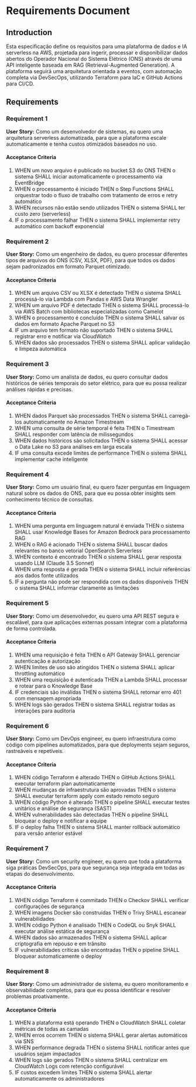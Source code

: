 # Requirements Document

## Introduction

Esta especificação define os requisitos para uma plataforma de dados e IA serverless na AWS, projetada para ingerir, processar e disponibilizar dados abertos do Operador Nacional do Sistema Elétrico (ONS) através de uma API inteligente baseada em RAG (Retrieval-Augmented Generation). A plataforma seguirá uma arquitetura orientada a eventos, com automação completa via DevSecOps, utilizando Terraform para IaC e GitHub Actions para CI/CD.

## Requirements

### Requirement 1

**User Story:** Como um desenvolvedor de sistemas, eu quero uma arquitetura serverless automatizada, para que a plataforma escale automaticamente e tenha custos otimizados baseados no uso.

#### Acceptance Criteria

1. WHEN um novo arquivo é publicado no bucket S3 do ONS THEN o sistema SHALL iniciar automaticamente o processamento via EventBridge
2. WHEN o processamento é iniciado THEN o Step Functions SHALL orquestrar todo o fluxo de trabalho com tratamento de erros e retry automático
3. WHEN recursos não estão sendo utilizados THEN o sistema SHALL ter custo zero (serverless)
4. IF o processamento falhar THEN o sistema SHALL implementar retry automático com backoff exponencial

### Requirement 2

**User Story:** Como um engenheiro de dados, eu quero processar diferentes tipos de arquivos do ONS (CSV, XLSX, PDF), para que todos os dados sejam padronizados em formato Parquet otimizado.

#### Acceptance Criteria

1. WHEN um arquivo CSV ou XLSX é detectado THEN o sistema SHALL processá-lo via Lambda com Pandas e AWS Data Wrangler
2. WHEN um arquivo PDF é detectado THEN o sistema SHALL processá-lo via AWS Batch com bibliotecas especializadas como Camelot
3. WHEN o processamento é concluído THEN o sistema SHALL salvar os dados em formato Apache Parquet no S3
4. IF um arquivo tem formato não suportado THEN o sistema SHALL registrar erro e notificar via CloudWatch
5. WHEN dados são processados THEN o sistema SHALL aplicar validação e limpeza automática

### Requirement 3

**User Story:** Como um analista de dados, eu quero consultar dados históricos de séries temporais do setor elétrico, para que eu possa realizar análises rápidas e precisas.

#### Acceptance Criteria

1. WHEN dados Parquet são processados THEN o sistema SHALL carregá-los automaticamente no Amazon Timestream
2. WHEN uma consulta de série temporal é feita THEN o Timestream SHALL responder com latência de milissegundos
3. WHEN dados históricos são solicitados THEN o sistema SHALL acessar o Data Lake no S3 para análises em larga escala
4. IF uma consulta excede limites de performance THEN o sistema SHALL implementar cache inteligente

### Requirement 4

**User Story:** Como um usuário final, eu quero fazer perguntas em linguagem natural sobre os dados do ONS, para que eu possa obter insights sem conhecimento técnico de consultas.

#### Acceptance Criteria

1. WHEN uma pergunta em linguagem natural é enviada THEN o sistema SHALL usar Knowledge Bases for Amazon Bedrock para processamento RAG
2. WHEN o RAG é acionado THEN o sistema SHALL buscar dados relevantes no banco vetorial OpenSearch Serverless
3. WHEN contexto é encontrado THEN o sistema SHALL gerar resposta usando LLM (Claude 3.5 Sonnet)
4. WHEN uma resposta é gerada THEN o sistema SHALL incluir referências aos dados fonte utilizados
5. IF a pergunta não pode ser respondida com os dados disponíveis THEN o sistema SHALL informar claramente as limitações

### Requirement 5

**User Story:** Como um desenvolvedor, eu quero uma API REST segura e escalável, para que aplicações externas possam integrar com a plataforma de forma controlada.

#### Acceptance Criteria

1. WHEN uma requisição é feita THEN o API Gateway SHALL gerenciar autenticação e autorização
2. WHEN limites de uso são atingidos THEN o sistema SHALL aplicar throttling automático
3. WHEN uma requisição é autenticada THEN a Lambda SHALL processar e rotear para o Knowledge Base
4. IF credenciais são inválidas THEN o sistema SHALL retornar erro 401 com mensagem apropriada
5. WHEN logs são gerados THEN o sistema SHALL registrar todas as interações para auditoria

### Requirement 6

**User Story:** Como um DevOps engineer, eu quero infraestrutura como código com pipelines automatizados, para que deployments sejam seguros, rastreáveis e repetíveis.

#### Acceptance Criteria

1. WHEN código Terraform é alterado THEN o GitHub Actions SHALL executar terraform plan automaticamente
2. WHEN mudanças de infraestrutura são aprovadas THEN o sistema SHALL executar terraform apply com estado remoto seguro
3. WHEN código Python é alterado THEN o pipeline SHALL executar testes unitários e análise de segurança (SAST)
4. WHEN vulnerabilidades são detectadas THEN o pipeline SHALL bloquear o deploy e notificar a equipe
5. IF o deploy falha THEN o sistema SHALL manter rollback automático para versão anterior estável

### Requirement 7

**User Story:** Como um security engineer, eu quero que toda a plataforma siga práticas DevSecOps, para que segurança seja integrada em todas as etapas do desenvolvimento.

#### Acceptance Criteria

1. WHEN código Terraform é commitado THEN o Checkov SHALL verificar configurações de segurança
2. WHEN imagens Docker são construídas THEN o Trivy SHALL escanear vulnerabilidades
3. WHEN código Python é analisado THEN o CodeQL ou Snyk SHALL executar análise estática de segurança
4. WHEN dados são armazenados THEN o sistema SHALL aplicar criptografia em repouso e em trânsito
5. IF vulnerabilidades críticas são encontradas THEN o pipeline SHALL bloquear automaticamente o deploy

### Requirement 8

**User Story:** Como um administrador de sistema, eu quero monitoramento e observabilidade completos, para que eu possa identificar e resolver problemas proativamente.

#### Acceptance Criteria

1. WHEN a plataforma está operando THEN o CloudWatch SHALL coletar métricas de todas as camadas
2. WHEN erros ocorrem THEN o sistema SHALL gerar alertas automáticos via SNS
3. WHEN performance degrada THEN o sistema SHALL notificar antes que usuários sejam impactados
4. WHEN logs são gerados THEN o sistema SHALL centralizar em CloudWatch Logs com retenção configurável
5. IF custos excedem limites THEN o sistema SHALL alertar automaticamente os administradores